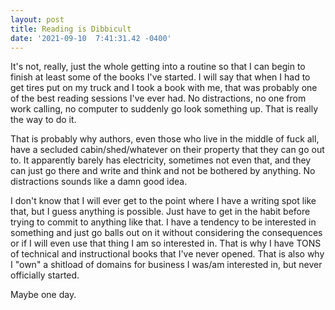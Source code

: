 ```yaml
--- 
layout: post 
title: Reading is Dibbicult 
date: '2021-09-10  7:41:31.42 -0400' 
--- 
```

It's not, really, just the whole getting into a routine so that I can begin to finish at least some of the books 
I've started. I will say that when I had to get tires put on my truck and I took a book with me, that was 
probably one of the best reading sessions I've ever had. No distractions, no one from work calling, no computer 
to suddenly go look something up. That is really the way to do it. 

That is probably why authors, even those who live in the middle of fuck all, have a secluded cabin/shed/whatever 
on their property that they can go out to. It apparently barely has electricity, sometimes not even that, and 
they can just go there and write and think and not be bothered by anything. No distractions sounds like a damn 
good idea. 

I don't know that I will ever get to the point where I have a writing spot like that, but I guess anything is 
possible. Just have to get in the habit before trying to commit to anything like that. I have a tendency to be 
interested in something and just go balls out on it without considering the consequences or if I will even use 
that thing I am so interested in. That is why I have TONS of technical and instructional books that I've never 
opened. That is also why I "own" a shitload of domains for business I was/am interested in, but never officially 
started. 

Maybe one day. 
